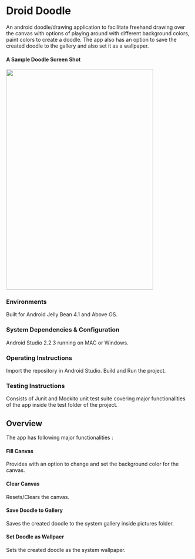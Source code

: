 # Droid Doodle
An android doodle/drawing application to facilitate freehand drawing over the canvas with options of playing around with different  background colors, paint colors to create a doodle. The app also has an option to save the created doodle to the gallery and also set it as a wallpaper.

#### A Sample Doodle Screen Shot
<img src="https://cloud.githubusercontent.com/assets/1758299/25078794/cd2d7fa0-2379-11e7-9d65-25e6ece23e14.jpg" width="400" height="600" />


### Environments
Built for Android Jelly Bean 4.1 and Above OS.

### System Dependencies & Configuration
Android Studio 2.2.3 running on MAC or Windows.

### Operating Instructions
Import the repository in Android Studio. Build and Run the project.

### Testing Instructions
Consists of Junit and Mockito unit test suite covering major functionalities of the app inside the test folder of the project.

## Overview
The app has following major functionalities :
#### Fill Canvas
  Provides with an option to change and set the background color for the canvas.
#### Clear Canvas
  Resets/Clears the canvas.
#### Save Doodle to Gallery
  Saves the created doodle to the system gallery inside pictures folder.
#### Set Doodle as Wallpaer
  Sets the created doodle as the system wallpaper.
              


